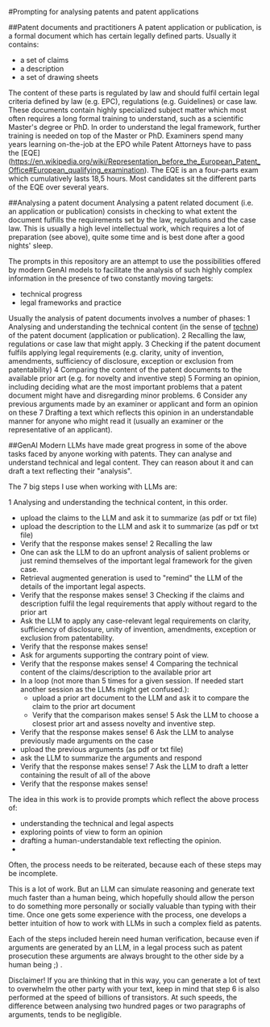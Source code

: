 #Prompting for analysing patents and patent applications

##Patent documents and practitioners
A patent application or publication, is a formal document which has certain legally defined parts. 
Usually it contains: 
* a set of claims
* a description
* a set of drawing sheets

The content of these parts is regulated by law and should fulfil certain legal criteria defined by law (e.g. EPC), regulations (e.g. Guidelines) or case law.
These documents contain highly specialized subject matter which most often requires a long formal training to understand, such as a scientific Master's degree or PhD.
In order to understand the legal framework, further training is needed on top of the Master or PhD.
Examiners spend many years learning on-the-job at the EPO while Patent Attorneys have to pass the [EQE] (https://en.wikipedia.org/wiki/Representation_before_the_European_Patent_Office#European_qualifying_examination).
The EQE is an a four-parts exam which cumulatively lasts 18,5 hours. Most candidates sit the different parts of the EQE over several years.

##Analysing a patent document
Analysing a patent related document (i.e. an application or publication) consists in checking to what extent the document fulfills the requirements set by the law, regulations and the case law.
This is usually a high level intellectual work, which requires a lot of preparation (see above), quite some time and is best done after a good nights' sleep.

The prompts in this repository are an attempt to use the possibilities offered by modern GenAI models to facilitate the analysis of such highly complex information in the presence of two constantly moving targets: 
* technical progress
* legal frameworks and practice

Usually the analysis of patent documents involves a number of phases:
1 Analysing and understanding the technical content (in the sense of [techne](https://en.wikipedia.org/wiki/Techne)) of the patent document (application or publication).
2 Recalling the law, regulations or case law that might apply.
3 Checking if the patent document fulfils applying legal requirements (e.g. clarity, unity of invention, amendments, sufficiency of disclosure, exception or exclusion from patentability)
4 Comparing the content of the patent documents to the available prior art (e.g. for novelty and inventive step) 
5 Forming an opinion, including deciding what are the most important problems that a patent document might have and disregarding minor problems.
6 Consider any previous arguments made by an examiner or applicant and form an opinion on these
7 Drafting a text which reflects this opinion in an understandable manner for anyone who might read it (usually an examiner or the representative of an applicant).

##GenAI
Modern LLMs have made great progress in some of the above tasks faced by anyone working with patents. 
They can analyse and understand technical and legal content. They can reason about it and can draft a text reflecting their "analysis".

The 7 big steps I use when working with LLMs are:

1 Analysing and understanding the technical content, in this order.
 * upload the claims to the LLM and ask it to summarize (as pdf or txt file)
 * upload the description to the LLM and ask it to summarize (as pdf or txt file)
 * Verify that the response makes sense!
2 Recalling the law
 * One can ask the LLM to do an upfront analysis of salient problems or just remind themselves of the important legal framework for the given case.
 * Retrieval augmented generation is used to "remind" the LLM of the details of the important legal aspects.
 * Verify that the response makes sense!
3 Checking if the claims and description fulfil the legal requirements that apply without regard to the prior art
 * Ask the LLM to apply any case-relevant legal requirements on clarity, sufficiency of disclosure, unity of invention, amendments, exception or exclusion from patentability.
 * Verify that the response makes sense!
 * Ask for arguments supporting the contrary point of view. 
 * Verify that the response makes sense!
4 Comparing the technical content of the claims/description to the available prior art
 * In a loop (not more than 5 times for a given session. If needed start another session as the LLMs might get confused.):
   - upload a prior art document to the LLM and ask it to compare the claim to the prior art document
   - Verify that the comparison makes sense!
5 Ask the LLM to choose a closest prior art and assess novelty and inventive step.
 * Verify that the response makes sense!
6 Ask the LLM to analyse previously made arguments on the case
  * upload the previous arguments (as pdf or txt file)
  * ask the LLM to summarize the arguments and respond
  * Verify that the response makes sense!
7 Ask the LLM to draft a letter containing the result of all of the above
  * Verify that the response makes sense!

The idea in this work is to provide prompts which reflect the above process of:
- understanding the technical and legal aspects
- exploring points of view to form an opinion
- drafting a human-understandable text reflecting the opinion.
- 
Often, the process needs to be reiterated, because each of these steps may be incomplete.

This is a lot of work. But an LLM can simulate reasoning and generate text much faster than a human being, which hopefully should allow the person to do something more personally or socially valuable than typing with their time.
Once one gets some experience with the process, one develops a better intuition of how to work with LLMs in such a complex field as patents. 

Each of the steps included herein need human verification, because even if arguments are generated by an LLM, in a legal process such as patent prosecution these arguments are always brought to the other side by a human being ;) .

Disclaimer!
If you are thinking that in this way, you can generate a lot of text to overwhelm the other party with your text, keep in mind that step 6 is also performed at the speed of billions of transistors. 
At such speeds, the difference between analysing two hundred pages or two paragraphs of arguments, tends to be negligible.
